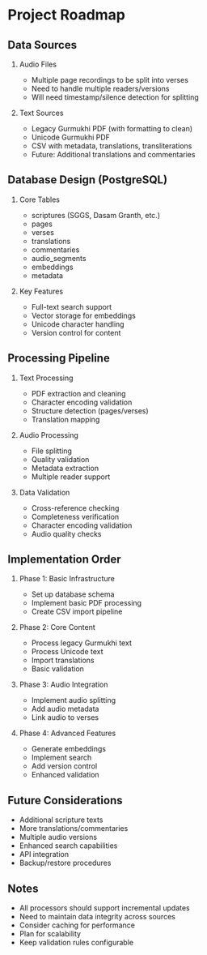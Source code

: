 # Project Roadmap

## Data Sources
1. Audio Files
   - Multiple page recordings to be split into verses
   - Need to handle multiple readers/versions
   - Will need timestamp/silence detection for splitting

2. Text Sources
   - Legacy Gurmukhi PDF (with formatting to clean)
   - Unicode Gurmukhi PDF
   - CSV with metadata, translations, transliterations
   - Future: Additional translations and commentaries

## Database Design (PostgreSQL)
1. Core Tables
   - scriptures (SGGS, Dasam Granth, etc.)
   - pages
   - verses
   - translations
   - commentaries
   - audio_segments
   - embeddings
   - metadata

2. Key Features
   - Full-text search support
   - Vector storage for embeddings
   - Unicode character handling
   - Version control for content

## Processing Pipeline
1. Text Processing
   - PDF extraction and cleaning
   - Character encoding validation
   - Structure detection (pages/verses)
   - Translation mapping

2. Audio Processing
   - File splitting
   - Quality validation
   - Metadata extraction
   - Multiple reader support

3. Data Validation
   - Cross-reference checking
   - Completeness verification
   - Character encoding validation
   - Audio quality checks

## Implementation Order
1. Phase 1: Basic Infrastructure
   - Set up database schema
   - Implement basic PDF processing
   - Create CSV import pipeline

2. Phase 2: Core Content
   - Process legacy Gurmukhi text
   - Process Unicode text
   - Import translations
   - Basic validation

3. Phase 3: Audio Integration
   - Implement audio splitting
   - Add audio metadata
   - Link audio to verses

4. Phase 4: Advanced Features
   - Generate embeddings
   - Implement search
   - Add version control
   - Enhanced validation

## Future Considerations
- Additional scripture texts
- More translations/commentaries
- Multiple audio versions
- Enhanced search capabilities
- API integration
- Backup/restore procedures

## Notes
- All processors should support incremental updates
- Need to maintain data integrity across sources
- Consider caching for performance
- Plan for scalability
- Keep validation rules configurable 